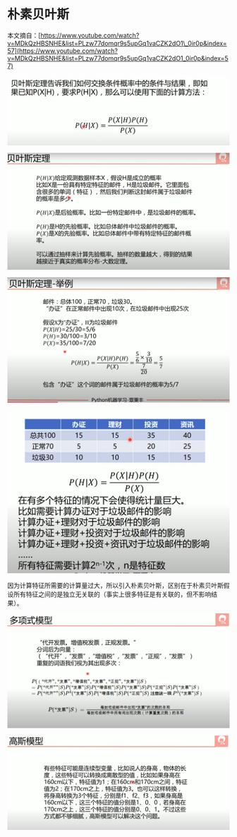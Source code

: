 # 朴素贝叶斯

本文摘自：[https://www.youtube.com/watch?v=MDkQzHBSNHE&list=PLzw77domqr9s5upGq1vaCZK2dO1\_0ir0p&index=57](https://www.youtube.com/watch?v=MDkQzHBSNHE&list=PLzw77domqr9s5upGq1vaCZK2dO1_0ir0p&index=57)

![&#x8D1D;&#x53F6;&#x65AF;&#x5B9A;&#x4E49;](../.gitbook/assets/image%20%2829%29.png)

![&#x8D1D;&#x53F6;&#x65AF;&#x5B9A;&#x4E49;](../.gitbook/assets/image%20%2828%29.png)

![](../.gitbook/assets/image%20%2825%29.png)

![](../.gitbook/assets/image%20%2824%29.png)

因为计算特征所需要的计算量过大，所以引入朴素贝叶斯，区别在于朴素贝叶斯假设所有特征之间的是独立无关联的（事实上很多特征是有关联的，但不影响结果）。

![&#x591A;&#x9879;&#x5F0F;&#x6A21;&#x578B;](../.gitbook/assets/image%20%2826%29.png)

![&#x9AD8;&#x65AF;&#x6A21;&#x578B;](../.gitbook/assets/image%20%2827%29.png)

